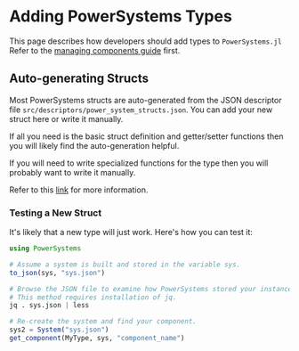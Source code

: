 # Adding PowerSystems Types

This page describes how developers should add types to `PowerSystems.jl` Refer to
the
[managing components guide](https://nrel-siip.github.io/InfrastructureSystems.jl/stable/dev_guide/components_and_container/)
first.

## Auto-generating Structs

Most PowerSystems structs are auto-generated from the JSON descriptor file
`src/descriptors/power_system_structs.json`. You can add your new struct
here or write it manually.

If all you need is the basic struct definition and getter/setter functions then
you will likely find the auto-generation helpful.

If you will need to write specialized functions for the type then you will
probably want to write it manually.

Refer to this
[link](https://nrel-siip.github.io/InfrastructureSystems.jl/stable/dev_guide/auto_generation/)
for more information.

### Testing a New Struct

It's likely that a new type will just work. Here's how you can test it:

```julia
using PowerSystems

# Assume a system is built and stored in the variable sys.
to_json(sys, "sys.json")

# Browse the JSON file to examine how PowerSystems stored your instance.
# This method requires installation of jq.
jq . sys.json | less

# Re-create the system and find your component.
sys2 = System("sys.json")
get_component(MyType, sys, "component_name")
```
